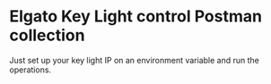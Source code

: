 # Elgato Key Light control Postman collection
Just set up your key light IP on an environment variable and run the operations.